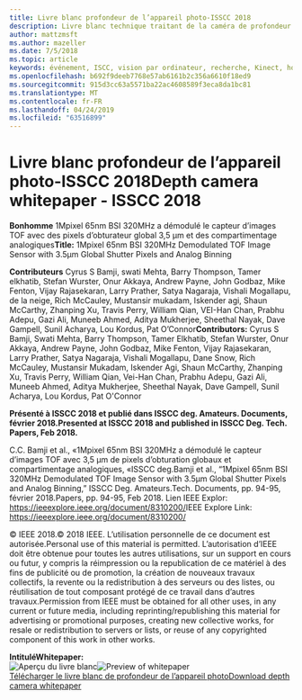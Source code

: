 ```yaml
---
title: Livre blanc profondeur de l’appareil photo-ISSCC 2018
description: Livre blanc technique traitant de la caméra de profondeur à utiliser dans Project Kinect pour Azure et la prochaine version de HoloLens.
author: mattzmsft
ms.author: mazeller
ms.date: 7/5/2018
ms.topic: article
keywords: événement, ISCC, vision par ordinateur, recherche, Kinect, hololens, Depth, tof
ms.openlocfilehash: b692f9deeb7768e57ab6161b2c356a6610f18ed9
ms.sourcegitcommit: 915d3cc63a5571ba22ac4608589f3eca8da1bc81
ms.translationtype: MT
ms.contentlocale: fr-FR
ms.lasthandoff: 04/24/2019
ms.locfileid: "63516899"
---
```

# <a name="depth-camera-whitepaper---isscc-2018"></a><span data-ttu-id="a1dda-104">Livre blanc profondeur de l’appareil photo-ISSCC 2018</span><span class="sxs-lookup"><span data-stu-id="a1dda-104">Depth camera whitepaper - ISSCC 2018</span></span>

<span data-ttu-id="a1dda-105">**Bonhomme** 1Mpixel 65nm BSI 320MHz a démodulé le capteur d’images TOF avec des pixels d’obturateur global 3,5 μm et des compartimentage analogiques</span><span class="sxs-lookup"><span data-stu-id="a1dda-105">**Title:** 1Mpixel 65nm BSI 320MHz Demodulated TOF Image Sensor with 3.5μm Global Shutter Pixels and Analog Binning</span></span>

<span data-ttu-id="a1dda-106">**Contributeurs** Cyrus S Bamji, swati Mehta, Barry Thompson, Tamer elkhatib, Stefan Wurster, Onur Akkaya, Andrew Payne, John Godbaz, Mike Fenton, Vijay Rajasekaran, Larry Prather, Satya Nagaraja, Vishali Mogallapu, de la neige, Rich McCauley, Mustansir mukadam, Iskender agi, Shaun McCarthy, Zhanping Xu, Travis Perry, William Qian, VEI-Han Chan, Prabhu Adepu, Gazi Ali, Muneeb Ahmed, Aditya Mukherjee, Sheethal Nayak, Dave Gampell, Sunil Acharya, Lou Kordus, Pat O’Connor</span><span class="sxs-lookup"><span data-stu-id="a1dda-106">**Contributors:** Cyrus S Bamji, Swati Mehta, Barry Thompson, Tamer Elkhatib, Stefan Wurster, Onur Akkaya, Andrew Payne, John Godbaz, Mike Fenton, Vijay Rajasekaran, Larry Prather, Satya Nagaraja, Vishali Mogallapu, Dane Snow, Rich McCauley, Mustansir Mukadam, Iskender Agi, Shaun McCarthy, Zhanping Xu, Travis Perry, William Qian, Vei-Han Chan, Prabhu Adepu, Gazi Ali, Muneeb Ahmed, Aditya Mukherjee, Sheethal Nayak, Dave Gampell, Sunil Acharya, Lou Kordus, Pat O'Connor</span></span>

<span data-ttu-id="a1dda-107">**Présenté à ISSCC 2018 et publié dans ISSCC deg. Amateurs. Documents, février 2018.**</span><span class="sxs-lookup"><span data-stu-id="a1dda-107">**Presented at ISSCC 2018 and published in ISSCC Deg. Tech. Papers, Feb 2018.**</span></span>

<span data-ttu-id="a1dda-108">C.</span><span class="sxs-lookup"><span data-stu-id="a1dda-108">C.</span></span> <span data-ttu-id="a1dda-109">Bamji et al., «1Mpixel 65nm BSI 320MHz a démodulé le capteur d’images TOF avec 3,5 μm de pixels d’obturation globaux et compartimentage analogiques, «ISSCC deg.</span><span class="sxs-lookup"><span data-stu-id="a1dda-109">Bamji et al., “1Mpixel 65nm BSI 320MHz Demodulated TOF Image Sensor with 3.5μm Global Shutter Pixels and Analog Binning,” ISSCC Deg.</span></span> <span data-ttu-id="a1dda-110">Amateurs.</span><span class="sxs-lookup"><span data-stu-id="a1dda-110">Tech.</span></span> <span data-ttu-id="a1dda-111">Documents, pp. 94-95, février 2018.</span><span class="sxs-lookup"><span data-stu-id="a1dda-111">Papers, pp. 94-95, Feb 2018.</span></span> <span data-ttu-id="a1dda-112">Lien IEEE Explor: https://ieeexplore.ieee.org/document/8310200/</span><span class="sxs-lookup"><span data-stu-id="a1dda-112">IEEE Explore Link: https://ieeexplore.ieee.org/document/8310200/</span></span>

<span data-ttu-id="a1dda-113">© IEEE 2018.</span><span class="sxs-lookup"><span data-stu-id="a1dda-113">© 2018 IEEE.</span></span> <span data-ttu-id="a1dda-114">L’utilisation personnelle de ce document est autorisée.</span><span class="sxs-lookup"><span data-stu-id="a1dda-114">Personal use of this material is permitted.</span></span> <span data-ttu-id="a1dda-115">L’autorisation d’IEEE doit être obtenue pour toutes les autres utilisations, sur un support en cours ou futur, y compris la réimpression ou la republication de ce matériel à des fins de publicité ou de promotion, la création de nouveaux travaux collectifs, la revente ou la redistribution à des serveurs ou des listes, ou réutilisation de tout composant protégé de ce travail dans d’autres travaux.</span><span class="sxs-lookup"><span data-stu-id="a1dda-115">Permission from IEEE must be obtained for all other uses, in any current or future media, including reprinting/republishing this material for advertising or promotional purposes, creating new collective works, for resale or redistribution to servers or lists, or reuse of any copyrighted component of this work in other works.</span></span>

<span data-ttu-id="a1dda-116">**Intitulé**</span><span class="sxs-lookup"><span data-stu-id="a1dda-116">**Whitepaper:**</span></span><br>
<span data-ttu-id="a1dda-117">![Aperçu du livre blanc](images/depth-camera-isscc.PNG)</span><span class="sxs-lookup"><span data-stu-id="a1dda-117">![Preview of whitepaper](images/depth-camera-isscc.PNG)</span></span><br>
[<span data-ttu-id="a1dda-118">Télécharger le livre blanc de profondeur de l’appareil photo</span><span class="sxs-lookup"><span data-stu-id="a1dda-118">Download depth camera whitepaper</span></span>](images/Depth-Camera-ISSCC-2018.pdf)
